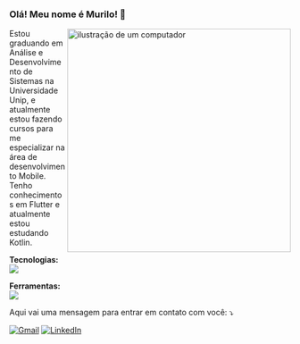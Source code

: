 ### Olá! Meu nome é Murilo! 👋 

<img src="https://raw.githubusercontent.com/MicaelliMedeiros/micaellimedeiros/master/image/computer-illustration.png" alt="ilustração de um computador" min-width="400px" max-width="400px" width="400px" align="right">

<p align="left"> 
  Estou graduando em Análise e Desenvolvimento de Sistemas na Universidade Unip, e atualmente estou fazendo cursos para me especializar na área de desenvolvimento Mobile. Tenho conhecimentos em Flutter e atualmente estou estudando Kotlin.
</p>

<p align="left">
   <strong>Tecnologias:</strong> 
  <br>
   <img src="https://skillicons.dev/icons?i=dart,flutter,kotlin,firebase">
</p>

<p align="left">
   <strong>Ferramentas:</strong>
   <br>
   <img src="https://skillicons.dev/icons?i=git,github,vscode,idea">
</p>

<p align="left">
   Aqui vai uma mensagem para entrar em contato com você: ⤵
</p>

<p align="left">
  <a href="mailto:furlanetomurilo@gmail.com" title="Gmail">
  <img src="https://img.shields.io/badge/-Gmail-FF0000?style=flat-square&labelColor=FF0000&logo=gmail&logoColor=white&link=LINK-DO-SEU-GMAIL" alt="Gmail"/></a>

  <a href="https://www.linkedin.com/in/murilo-furlaneto/" title="LinkedIn">
  <img src="https://img.shields.io/badge/-Linkedin-0e76a8?style=flat-square&logo=Linkedin&logoColor=white&link=LINK-DO-SEU-LINKEDIN" alt="LinkedIn"/></a>

</p>
